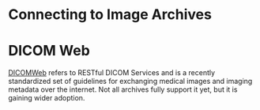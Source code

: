 # Connecting to Image Archives

# DICOM Web

[DICOMWeb](https://en.wikipedia.org/wiki/DICOMweb) refers to RESTful DICOM Services and is a recently standardized set of guidelines for exchanging medical images and imaging metadata over the internet. Not all archives fully support it yet, but it is gaining wider adoption.

